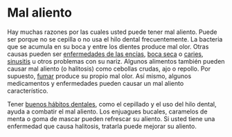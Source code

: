 Mal aliento
===========



Hay muchas razones por las cuales usted puede tener mal aliento. Puede ser porque no se cepilla o no usa el hilo dental frecuentemente. La bacteria que se acumula en su boca y entre los dientes produce mal olor. Otras causas pueden ser [enfermedades de las encías](https://medlineplus.gov/spanish/gumdisease.html), [boca seca](https://medlineplus.gov/spanish/drymouth.html) o [caries](https://medlineplus.gov/spanish/toothdecay.html), [sinusitis](https://medlineplus.gov/spanish/sinusitis.html) u otros problemas con su nariz. Algunos alimentos también pueden causar mal aliento (o halitosis) como cebollas crudas, ajo o repollo. Por supuesto, [fumar](https://medlineplus.gov/spanish/smoking.html) produce su propio mal olor. Así mismo, algunos medicamentos y enfermedades pueden causar un mal aliento característico.




Tener [buenos hábitos dentales](https://medlineplus.gov/spanish/dentalhealth.html), como el cepillado y el uso del hilo dental, ayuda a combatir el mal aliento. Los enjuagues bucales, caramelos de menta o goma de mascar pueden refrescar su aliento. Si usted tiene una enfermedad que causa halitosis, tratarla puede mejorar su aliento. 

